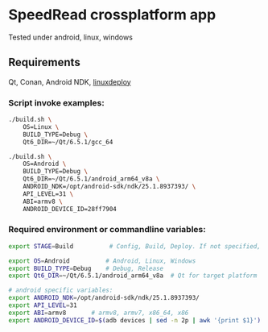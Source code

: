 # SpeedRead crossplatform app #
Tested under android, linux, windows

## Requirements ##
Qt, Conan, Android NDK, [linuxdeploy](https://github.com/linuxdeploy/linuxdeploy)

### Script invoke examples: ###
```bash
./build.sh \
    OS=Linux \
    BUILD_TYPE=Debug \
    Qt6_DIR=~/Qt/6.5.1/gcc_64
```

```bash
./build.sh \
    OS=Android \
    BUILD_TYPE=Debug \
    Qt6_DIR=~/Qt/6.5.1/android_arm64_v8a \
    ANDROID_NDK=/opt/android-sdk/ndk/25.1.8937393/ \
    API_LEVEL=31 \
    ABI=armv8 \
    ANDROID_DEVICE_ID=28ff7904
```

### Required environment or commandline variables: ###
```bash
export STAGE=Build          # Config, Build, Deploy. If not specified, all three stages are implied

export OS=Android          # Android, Linux, Windows
export BUILD_TYPE=Debug    # Debug, Release
export Qt6_DIR=~/Qt/6.5.1/android_arm64_v8a  # Qt for target platform
```

```bash
# android specific variables:
export ANDROID_NDK=/opt/android-sdk/ndk/25.1.8937393/
export API_LEVEL=31
export ABI=armv8       # armv8, armv7, x86_64, x86
export ANDROID_DEVICE_ID=$(adb devices | sed -n 2p | awk '{print $1}')
```
